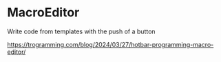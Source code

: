 # MacroEditor
Write code from templates with the push of a button

https://trogramming.com/blog/2024/03/27/hotbar-programming-macro-editor/
